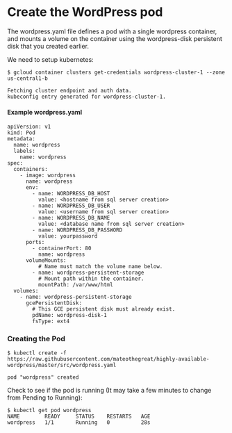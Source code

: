 # Create the WordPress pod


The wordpress.yaml file defines a pod with a single wordpress container, and mounts a volume on the container using the wordpress-disk persistent disk that you created earlier.

We need to setup kubernetes:
```
$ gcloud container clusters get-credentials wordpress-cluster-1 --zone us-central1-b

Fetching cluster endpoint and auth data.
kubeconfig entry generated for wordpress-cluster-1.
```

#### Example wordpress.yaml
```
apiVersion: v1
kind: Pod
metadata:
  name: wordpress
  labels:
    name: wordpress
spec:
  containers:
    - image: wordpress
      name: wordpress
      env:
        - name: WORDPRESS_DB_HOST
          value: <hostname from sql server creation>
        - name: WORDPRESS_DB_USER
          value: <username from sql server creation>
        - name: WORDPRESS_DB_NAME
          value: <database name from sql server creation>
        - name: WORDPRESS_DB_PASSWORD
          value: yourpassword
      ports:
        - containerPort: 80
          name: wordpress
      volumeMounts:
          # Name must match the volume name below.
        - name: wordpress-persistent-storage
          # Mount path within the container.
          mountPath: /var/www/html
  volumes:
    - name: wordpress-persistent-storage
      gcePersistentDisk:
        # This GCE persistent disk must already exist.
        pdName: wordpress-disk-1
        fsType: ext4
```

### Creating the Pod

```
$ kubectl create -f https://raw.githubusercontent.com/mateothegreat/highly-available-wordpress/master/src/wordpress.yaml

pod "wordpress" created
```

Check to see if the pod is running (It may take a few minutes to change from Pending to Running):

```
$ kubectl get pod wordpress
NAME        READY     STATUS    RESTARTS   AGE
wordpress   1/1       Running   0          28s
```